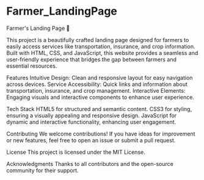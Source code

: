 # Farmer_LandingPage
Farmer's Landing Page 🌾

This project is a beautifully crafted landing page designed for farmers to easily access services like transportation, insurance, and crop information. Built with HTML, CSS, and JavaScript, this website provides a seamless and user-friendly experience that bridges the gap between farmers and essential resources.

Features
Intuitive Design: Clean and responsive layout for easy navigation across devices.
Service Accessibility: Quick links and information about transportation, insurance, and crop management.
Interactive Elements: Engaging visuals and interactive components to enhance user experience.

Tech Stack
HTML5 for structured and semantic content.
CSS3 for styling, ensuring a visually appealing and responsive design.
JavaScript for dynamic and interactive functionality, enhancing user engagement.

Contributing
We welcome contributions! If you have ideas for improvement or new features, feel free to open an issue or submit a pull request.

License
This project is licensed under the MIT License.

Acknowledgments
Thanks to all contributors and the open-source community for their support.
